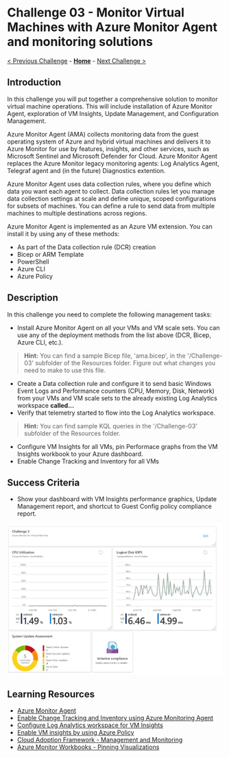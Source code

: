 # Challenge 03 - Monitor Virtual Machines with Azure Monitor Agent and monitoring solutions

[< Previous Challenge](./Challenge-02.md) - **[Home](../README.md)** - [Next Challenge >](./Challenge-04.md)

## Introduction

In this challenge you will put together a comprehensive solution to monitor virtual machine operations. This will include installation of Azure Monitor Agent, exploration of VM Insights, Update Management, and Configuration Management.

Azure Monitor Agent (AMA) collects monitoring data from the guest operating system of Azure and hybrid virtual machines and delivers it to Azure Monitor for use by features, insights, and other services, such as Microsoft Sentinel and Microsoft Defender for Cloud. Azure Monitor Agent replaces the Azure Monitor legacy monitoring agents: Log Analytics Agent, Telegraf agent and (in the future) Diagnostics extention. 

Azure Monitor Agent uses data collection rules, where you define which data you want each agent to collect. Data collection rules let you manage data collection settings at scale and define unique, scoped configurations for subsets of machines. You can define a rule to send data from multiple machines to multiple destinations across regions.

Azure Monitor Agent is implemented as an Azure VM extension. You can install it by using any of these methods:
- As part of the Data collection rule (DCR) creation
- Bicep or ARM Template
- PowerShell
- Azure CLI 
- Azure Policy

## Description

In this challenge you need to complete the following management tasks:
- Install Azure Monitor Agent on all your VMs and VM scale sets. You can use any of the deployment methods from the list above (DCR, Bicep, Azure CLI, etc.). 
>**Hint:** You can find a sample Bicep file, 'ama.bicep', in the '/Challenge-03' subfolder of the Resources folder. Figure out what changes you need to make to use this file.
- Create a Data collection rule and configure it to send basic Windows Event Logs and Performance counters (CPU, Memory, Disk, Network) from your VMs and VM scale sets to the already existing Log Analytics workspace **called...**
- Verify that telemetry started to flow into the Log Analytics workspace.
>**Hint:** You can find sample KQL queries in the '/Challenge-03' subfolder of the Resources folder.
- Configure VM Insights for all VMs, pin Performace graphs from the VM Insights workbook to your Azure dashboard.
- Enable Change Tracking and Inventory for all VMs

## Success Criteria

- Show your dashboard with VM Insights performance graphics, Update Management report, and shortcut to Guest Config policy compliance report.

![Example of Final Dashboard](../Images/03-01-Final-Dashboard.png)

## Learning Resources

- [Azure Monitor Agent](https://learn.microsoft.com/en-us/azure/azure-monitor/agents/agents-overview)
- [Enable Change Tracking and Inventory using Azure Monitoring Agent](https://learn.microsoft.com/en-us/azure/automation/change-tracking/enable-vms-monitoring-agent?tabs=singlevm)
- [Configure Log Analytics workspace for VM Insights](https://docs.microsoft.com/en-us/azure/azure-monitor/vm/vminsights-configure-workspace?tabs=CLI#add-vminsights-solution-to-workspace)
- [Enable VM insights by using Azure Policy](https://docs.microsoft.com/en-us/azure/azure-monitor/vm/vminsights-enable-policy)
- [Cloud Adoption Framework - Management and Monitoring](https://docs.microsoft.com/en-us/azure/cloud-adoption-framework/ready/enterprise-scale/management-and-monitoring)
- [Azure Monitor Workbooks - Pinning Visualizations](https://docs.microsoft.com/en-us/azure/azure-monitor/visualize/workbooks-overview#pinning-visualizations)

